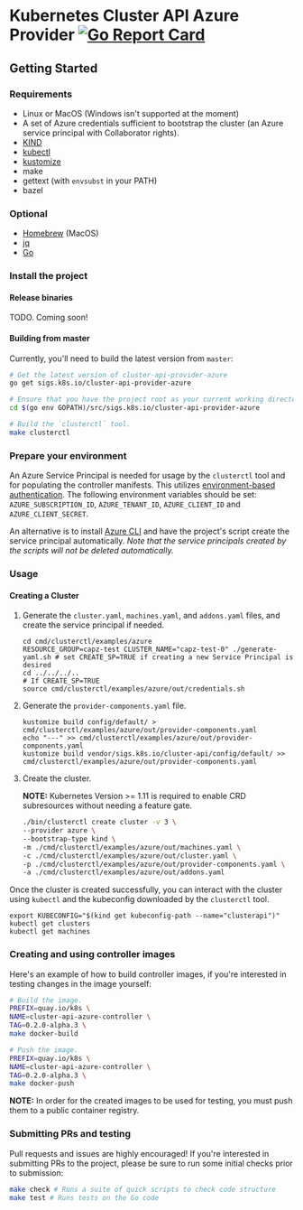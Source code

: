# Kubernetes Cluster API Azure Provider  [![Go Report Card](https://goreportcard.com/badge/sigs.k8s.io/cluster-api-provider-azure)](https://goreportcard.com/report/kubernetes-sigs/cluster-api-provider-azure)

## Getting Started

### Requirements

- Linux or MacOS (Windows isn't supported at the moment)
- A set of Azure credentials sufficient to bootstrap the cluster (an Azure service principal with Collaborator rights).
- [KIND]
- [kubectl]
- [kustomize]
- make
- gettext (with `envsubst` in your PATH)
- bazel

### Optional

- [Homebrew][brew] (MacOS)
- [jq]
- [Go]

[brew]: https://brew.sh/
[Go]: https://golang.org/dl/
[jq]: https://stedolan.github.io/jq/download/
[KIND]: https://sigs.k8s.io/kind
[kubectl]: https://kubernetes.io/docs/tasks/tools/install-kubectl/
[kustomize]: https://github.com/kubernetes-sigs/kustomize

### Install the project

#### Release binaries
TODO. Coming soon!

#### Building from master

Currently, you'll need to build the latest version from `master`:

```bash
# Get the latest version of cluster-api-provider-azure
go get sigs.k8s.io/cluster-api-provider-azure

# Ensure that you have the project root as your current working directory.
cd $(go env GOPATH)/src/sigs.k8s.io/cluster-api-provider-azure

# Build the `clusterctl` tool.
make clusterctl
```

### Prepare your environment
An Azure Service Principal is needed for usage by the `clusterctl` tool and for populating the controller manifests. This utilizes [environment-based authentication](https://docs.microsoft.com/en-us/go/azure/azure-sdk-go-authorization#use-environment-based-authentication). The following environment variables should be set: `AZURE_SUBSCRIPTION_ID`, `AZURE_TENANT_ID`, `AZURE_CLIENT_ID` and `AZURE_CLIENT_SECRET`.

An alternative is to install [Azure CLI](https://docs.microsoft.com/en-us/cli/azure/install-azure-cli?view=azure-cli-latest) and have the project's script create the service principal automatically. _Note that the service principals created by the scripts will not be deleted automatically._

### Usage

#### Creating a Cluster
1. Generate the `cluster.yaml`, `machines.yaml`, and `addons.yaml` files, and create the service principal if needed.

   ```
   cd cmd/clusterctl/examples/azure
   RESOURCE_GROUP=capz-test CLUSTER_NAME="capz-test-0" ./generate-yaml.sh # set CREATE_SP=TRUE if creating a new Service Principal is desired
   cd ../../../..
   # If CREATE_SP=TRUE
   source cmd/clusterctl/examples/azure/out/credentials.sh
   ```
2. Generate the `provider-components.yaml` file.

   ```
   kustomize build config/default/ > cmd/clusterctl/examples/azure/out/provider-components.yaml
   echo "---" >> cmd/clusterctl/examples/azure/out/provider-components.yaml
   kustomize build vendor/sigs.k8s.io/cluster-api/config/default/ >> cmd/clusterctl/examples/azure/out/provider-components.yaml
   ```
3. Create the cluster.

   **NOTE:** Kubernetes Version >= 1.11 is required to enable CRD subresources without needing a feature gate.

    ```bash
    ./bin/clusterctl create cluster -v 3 \
    --provider azure \
    --bootstrap-type kind \
    -m ./cmd/clusterctl/examples/azure/out/machines.yaml \
    -c ./cmd/clusterctl/examples/azure/out/cluster.yaml \
    -p ./cmd/clusterctl/examples/azure/out/provider-components.yaml \
    -a ./cmd/clusterctl/examples/azure/out/addons.yaml
   ```

Once the cluster is created successfully, you can interact with the cluster using `kubectl` and the kubeconfig downloaded by the `clusterctl` tool.

```
export KUBECONFIG="$(kind get kubeconfig-path --name="clusterapi")"
kubectl get clusters
kubectl get machines
```

### Creating and using controller images

Here's an example of how to build controller images, if you're interested in testing changes in the image yourself:

```bash
# Build the image.
PREFIX=quay.io/k8s \
NAME=cluster-api-azure-controller \
TAG=0.2.0-alpha.3 \
make docker-build

# Push the image.
PREFIX=quay.io/k8s \
NAME=cluster-api-azure-controller \
TAG=0.2.0-alpha.3 \
make docker-push
```

**NOTE:** In order for the created images to be used for testing, you must push them to a public container registry.

### Submitting PRs and testing

Pull requests and issues are highly encouraged!
If you're interested in submitting PRs to the project, please be sure to run some initial checks prior to submission:

```bash
make check # Runs a suite of quick scripts to check code structure
make test # Runs tests on the Go code
```
